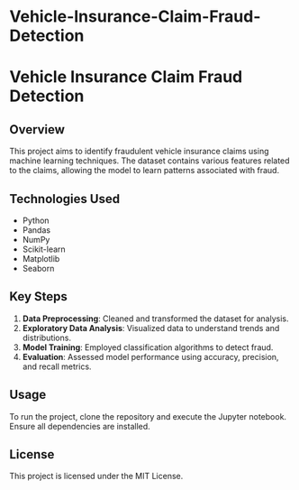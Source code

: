 # Vehicle-Insurance-Claim-Fraud-Detection
# Vehicle Insurance Claim Fraud Detection

## Overview
This project aims to identify fraudulent vehicle insurance claims using machine learning techniques. The dataset contains various features related to the claims, allowing the model to learn patterns associated with fraud.

## Technologies Used
- Python
- Pandas
- NumPy
- Scikit-learn
- Matplotlib
- Seaborn

## Key Steps
1. **Data Preprocessing**: Cleaned and transformed the dataset for analysis.
2. **Exploratory Data Analysis**: Visualized data to understand trends and distributions.
3. **Model Training**: Employed classification algorithms to detect fraud.
4. **Evaluation**: Assessed model performance using accuracy, precision, and recall metrics.

## Usage
To run the project, clone the repository and execute the Jupyter notebook. Ensure all dependencies are installed.

## License
This project is licensed under the MIT License.
